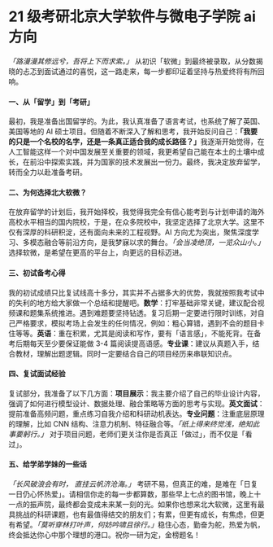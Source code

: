 # 21 级考研北京大学软件与微电子学院 ai 方向

_「路漫漫其修远兮，吾将上下而求索。」_ 从初识「软微」到最终被录取，从分数揭晓的忐忑到面试通过的喜悦，这一路走来，每一步都印证着坚持与热爱终将有所回响。

#### 一、从「留学」到「考研」

最初，我是准备出国留学的。为此，我认真准备了语言考试，也系统了解了英国、美国等地的 AI 硕士项目。但随着不断深入了解和思考，我开始反问自己：**「我要的只是一个名校的名字，还是一条真正适合我的成长路径？」**&#x6211;逐渐开始觉得，在人工智能这样一个对中国发展至关重要的领域，我更希望自己能在本土的土壤中成长，在前沿中探索实践，并为国家的技术发展出一份力。最终，我决定放弃留学，转而全力以赴准备考研。

#### 二、为何选择北大软微？

在放弃留学的计划后，我开始择校，我觉得我完全有信心能考到与计划申请的海外高校水平相当的国内院校，于是，在众多院校中，我坚定选择了北京大学。这里不仅有深厚的科研积淀，还有面向未来的工程视野。AI 方向尤为突出，聚焦深度学习、多模态融合等前沿方向，是我梦寐以求的舞台。_「会当凌绝顶，一览众山小。」_&#x9009;择软微，是希望在更高的平台上，向更远的目标迈进。

#### 三、初试备考心得

我的初试成绩只比复试线高十多分，其实并不占据多大的优势，我就按照我考试中的失利的地方给大家做一个总结和提醒吧。**数学**：打牢基础非常关键，建议配合视频课和题集系统推进。遇到难题要坚持钻透。复习后期一定要进行限时训练，对自己严格要求，模拟考场上会发生的任何情况，例如：粗心算错，遇到不会的题目卡住等等。**英语**：重在积累，尤其是阅读和写作，要有「语言感」，不能死背。在备考后期每天至少要保证能做 3-4 篇阅读提高语感。**专业课**：建议从真题入手，结合教材，理解出题逻辑。同时一定要结合自己的项目经历来串联知识点。

#### 四、复试面试经验

复试部分，我准备了以下几方面：**项目展示**：我主要介绍了自己的毕业设计内容，强调了如何进行模型设计、数据处理、融合策略等方面的思考与实现。**英文面试**：提前准备高频问题，重点练习自我介绍和科研动机表达。**专业问题**：注重底层原理的理解，比如 CNN 结构、注意力机制、特征融合等。_「纸上得来终觉浅，绝知此事要躬行。」_ 对于项目问题，老师们更关注你是否真正「做过」，而不仅是「看过」。

#### 五、给学弟学妹的一些话

_「长风破浪会有时， 直挂云帆济沧海。」_ 考研不易，但真正的难，是难在「日复一日仍心怀热爱」。请相信你走的每一步都算数，那些早上七点的图书馆，晚上十一点的振声院，最终都会变成未来某一刻的光。如果你也想来北大软微，这里有最具挑战的科研课题，也有最值得结交的朋友们；有累，但更有成长，有焦虑，但更有希望。_「莫听穿林打叶声，何妨吟啸且徐行。」_&#x7A33;住心态，勤奋为舵，热爱为帆，终会抵达你心中那个理想的港口。祝你一研为定，金榜题名！
